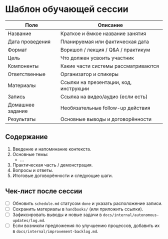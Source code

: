 # Шаблон обучающей сессии

| Поле | Описание |
| --- | --- |
| Название | Краткое и ёмкое название занятия |
| Дата проведения | Планируемая или фактическая дата |
| Формат | Воркшоп / лекция / Q&A / практикум |
| Цель | Что должен усвоить участник |
| Компоненты | Какие части системы рассматриваются |
| Ответственные | Организатор и спикеры |
| Материалы | Ссылки на презентации, код, инструкции |
| Запись | Ссылка на видео/аудио (если есть) |
| Домашнее задание | Необязательные follow-up действия |
| Результаты | Основные выводы и договорённости |

## Содержание

1. Введение и напоминание контекста.
2. Основные темы:
   - …
3. Практическая часть / демонстрация.
4. Вопросы и ответы.
5. Итоговые договорённости и следующие шаги.

## Чек-лист после сессии

- [ ] Обновить `schedule.md` статусом `done` и указать расположение записи.
- [ ] Сохранить материалы в `handbooks/` (или приложить ссылки).
- [ ] Зафиксировать выводы и новые задачи в `docs/internal/autonomous-updates/log.md`.
- [ ] Если возникли предложения по улучшению процессов, добавить их в `docs/internal/improvement-backlog.md`.
